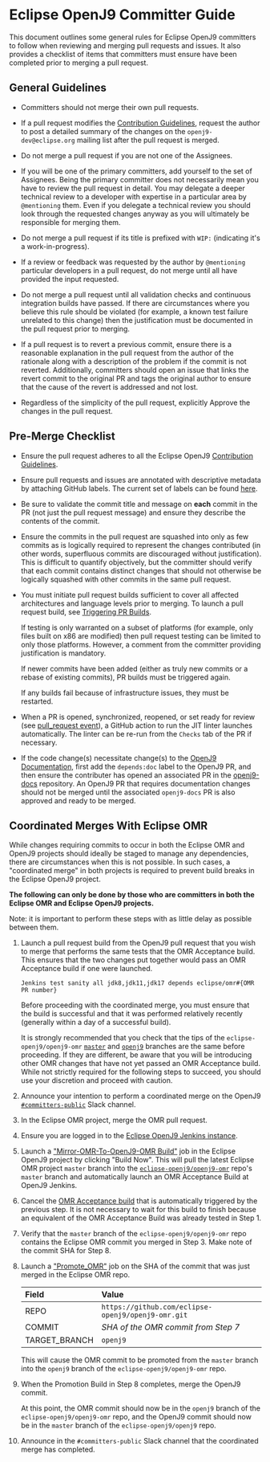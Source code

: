 <!--
Copyright (c) 2019, 2022 IBM Corp. and others

This program and the accompanying materials are made available under
the terms of the Eclipse Public License 2.0 which accompanies this
distribution and is available at https://www.eclipse.org/legal/epl-2.0/
or the Apache License, Version 2.0 which accompanies this distribution and
is available at https://www.apache.org/licenses/LICENSE-2.0.

This Source Code may also be made available under the following
Secondary Licenses when the conditions for such availability set
forth in the Eclipse Public License, v. 2.0 are satisfied: GNU
General Public License, version 2 with the GNU Classpath
Exception [1] and GNU General Public License, version 2 with the
OpenJDK Assembly Exception [2].

[1] https://www.gnu.org/software/classpath/license.html
[2] https://openjdk.org/legal/assembly-exception.html

SPDX-License-Identifier: EPL-2.0 OR Apache-2.0 OR GPL-2.0 WITH Classpath-exception-2.0 OR LicenseRef-GPL-2.0 WITH Assembly-exception
-->


# Eclipse OpenJ9 Committer Guide

This document outlines some general rules for Eclipse OpenJ9 committers to
follow when reviewing and merging pull requests and issues. It also provides
a checklist of items that committers must ensure have been completed prior to
merging a pull request.


## General Guidelines

* Committers should not merge their own pull requests.

* If a pull request modifies the [Contribution Guidelines](https://github.com/eclipse-openj9/openj9/blob/master/CONTRIBUTING.md),
request the author to post a detailed summary of the changes on the
`openj9-dev@eclipse.org` mailing list after the pull request is merged.

* Do not merge a pull request if you are not one of the Assignees.

* If you will be one of the primary committers, add yourself to the set of
Assignees. Being the primary committer does not necessarily mean you have to
review the pull request in detail. You may delegate a deeper technical review
to a developer with expertise in a particular area by `@mentioning` them. Even
if you delegate a technical review you should look through the requested changes
anyway as you will ultimately be responsible for merging them.

* Do not merge a pull request if its title is prefixed with `WIP:` (indicating
it's a work-in-progress).

* If a review or feedback was requested by the author by `@mentioning` particular
developers in a pull request, do not merge until all have provided the input
requested.

* Do not merge a pull request until all validation checks and continuous
integration builds have passed. If there are circumstances where you believe
this rule should be violated (for example, a known test failure unrelated to
this change) then the justification must be documented in the pull request
prior to merging.

* If a pull request is to revert a previous commit, ensure there is a reasonable
explanation in the pull request from the author of the rationale along with a
description of the problem if the commit is not reverted. Additionally, committers
should open an issue that links the revert commit to the original PR and tags the
original author to ensure that the cause of the revert is addressed and not lost.

* Regardless of the simplicity of the pull request, explicitly Approve the
changes in the pull request.


## Pre-Merge Checklist

* Ensure the pull request adheres to all the Eclipse OpenJ9 [Contribution Guidelines](https://github.com/eclipse-openj9/openj9/blob/master/CONTRIBUTING.md).

* Ensure pull requests and issues are annotated with descriptive metadata by
attaching GitHub labels. The current set of labels can be found [here](https://github.com/eclipse-openj9/openj9/labels).

* Be sure to validate the commit title and message on **each** commit in the PR (not
just the pull request message) and ensure they describe the contents of the commit.

* Ensure the commits in the pull request are squashed into only as few commits as
is logically required to represent the changes contributed (in other words, superfluous
commits are discouraged without justification). This is difficult to quantify
objectively, but the committer should verify that each commit contains distinct
changes that should not otherwise be logically squashed with other commits in the
same pull request.

* You must initiate pull request builds sufficient to cover
all affected architectures and language levels prior to merging. To launch a pull
request build, see [Triggering PR Builds](https://github.com/eclipse-openj9/openj9/tree/master/buildenv/jenkins).

   If testing is only warranted on a subset of platforms (for example, only files
built on x86 are modified) then pull request testing can be limited to only those
platforms. However, a comment from the committer providing justification is
mandatory.

   If newer commits have been added (either as truly new commits or a rebase of existing
commits), PR builds must be triggered again.

   If any builds fail because of infrastructure issues, they must be restarted.

* When a PR is opened, synchronized, reopened, or set ready for review
(see [pull_request event](https://docs.github.com/en/actions/reference/events-that-trigger-workflows#pull_request)),
a GitHub action to run the JIT linter launches automatically. The linter can be re-run
from the `Checks` tab of the PR if necessary.

* If the code change(s) necessitate change(s) to the [OpenJ9 Documentation](https://www.eclipse.org/openj9/docs/),
first add the `depends:doc` label to the OpenJ9 PR, and then ensure the contributer
has opened an associated PR in the [openj9-docs](https://github.com/eclipse-openj9/openj9-docs)
repository. An OpenJ9 PR that requires documentation changes should not be merged
until the associated `openj9-docs` PR is also approved and ready to be merged.


## Coordinated Merges With Eclipse OMR

While changes requiring commits to occur in both the Eclipse OMR and
OpenJ9 projects should ideally be staged to manage any dependencies,
there are circumstances when this is not possible.  In such cases, a
"coordinated merge" in both projects is required to prevent build
breaks in the Eclipse OpenJ9 project.

**The following can only be done by those who are committers in both
the Eclipse OMR and Eclipse OpenJ9 projects.**

Note: it is important to perform these steps with as little delay as
possible between them.

1.  Launch a pull request build from the OpenJ9 pull request that you
    wish to merge that performs the same tests that the OMR Acceptance
    build.  This ensures that the two changes put together would pass
    an OMR Acceptance build if one were launched.
    ```
    Jenkins test sanity all jdk8,jdk11,jdk17 depends eclipse/omr#{OMR PR number}
    ```
    Before proceeding with the coordinated merge, you must ensure that
    the build is successful and that it was performed relatively
    recently (generally within a day of a successful build).

    It is strongly recommended that you check that the tips of the
    `eclipse-openj9/openj9-omr` [`master`](https://github.com/eclipse-openj9/openj9-omr/tree/master)
    and [`openj9`](https://github.com/eclipse-openj9/openj9-omr/tree/openj9)
    branches are the same before proceeding.  If they are different,
    be aware that you will be introducing other OMR changes that have
    not yet passed an OMR Acceptance build.  While not strictly
    required for the following steps to succeed, you should use your
    discretion and proceed with caution.

2.  Announce your intention to perform a coordinated merge on the OpenJ9
    [`#committers-public`](https://openj9.slack.com/archives/C8PQL5N65)
    Slack channel.

3.  In the Eclipse OMR project, merge the OMR pull request.

4.  Ensure you are logged in to the [Eclipse OpenJ9 Jenkins instance](https://openj9-jenkins.osuosl.org/).

5.  Launch a ["Mirror-OMR-To-OpenJ9-OMR Build"](https://openj9-jenkins.osuosl.org/job/Mirror-OMR-to-OpenJ9-OMR/)
    job in the Eclipse OpenJ9 project by clicking "Build Now".  This will
    pull the latest Eclipse OMR project `master` branch into the
    [`eclipse-openj9/openj9-omr`](https://github.com/eclipse-openj9/openj9-omr) repo's
    `master` branch and automatically launch an OMR Acceptance Build at
    OpenJ9 Jenkins.

6.  Cancel the [OMR Acceptance build](https://openj9-jenkins.osuosl.org/job/Pipeline-OMR-Acceptance/)
    that is automatically triggered by the previous step.  It is not
    necessary to wait for this build to finish because an equivalent
    of the OMR Acceptance Build was already tested in Step 1.

7.  Verify that the `master` branch of the `eclipse-openj9/openj9-omr` repo
    contains the Eclipse OMR commit you merged in Step 3.  Make note
    of the commit SHA for Step 8.

8.  Launch a ["Promote_OMR"](https://openj9-jenkins.osuosl.org/job/Promote_OMR/)
    job on the SHA of the commit that was just merged in the Eclipse
    OMR repo.

    | Field          | Value                                       |
    | :------------- | :------------------------------------------ |
    | REPO           | `https://github.com/eclipse-openj9/openj9-omr.git` |
    | COMMIT         | *SHA of the OMR commit from Step 7*         |
    | TARGET_BRANCH  | `openj9`                                    |

    This will cause the OMR commit to be promoted from the
    `master` branch into the `openj9` branch of the `eclipse-openj9/openj9-omr`
    repo.

9.  When the Promotion Build in Step 8 completes, merge the OpenJ9
    commit.

    At this point, the OMR commit should now be in the `openj9` branch of
    the `eclipse-openj9/openj9-omr` repo, and the OpenJ9 commit should now be
    in the `master` branch of the `eclipse-openj9/openj9` repo.

10. Announce in the `#committers-public` Slack channel that the coordinated
    merge has completed.
